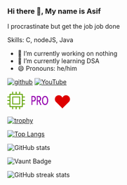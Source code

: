 ### Hi there 👋, My name is Asif

I procrastinate but get the job job done 

Skills: C, nodeJS, Java

- 🔭 I’m currently working on nothing 
- 🌱 I’m currently learning DSA 
- 😄 Pronouns: he/him 


[<img src='https://cdn.jsdelivr.net/npm/simple-icons@3.0.1/icons/github.svg' alt='github' height='40'>](https://github.com/ASIF-UIU)  [<img src='https://cdn.jsdelivr.net/npm/simple-icons@3.0.1/icons/youtube.svg' alt='YouTube' height='40'>](https://www.youtube.com/channel/@ASSif69)  

<a href='https://docs.github.com/en/developers'><img src='https://raw.githubusercontent.com/acervenky/animated-github-badges/master/assets/devbadge.gif' width='40' height='40'></a> <a href='https://github.com/pricing'><img src='https://raw.githubusercontent.com/acervenky/animated-github-badges/master/assets/pro.gif' width='40' height='40'></a> <a href='https://docs.github.com/en/github/supporting-the-open-source-community-with-github-sponsors'><img src='https://raw.githubusercontent.com/acervenky/animated-github-badges/master/assets/sponsorbadge.gif' width='35' height='35'></a> 

[![trophy](https://github-profile-trophy.vercel.app/?username=ASIF-UIU)](https://github.com/ryo-ma/github-profile-trophy)

[![Top Langs](https://github-readme-stats.vercel.app/api/top-langs/?username=ASIF-UIU)](https://github.com/anuraghazra/github-readme-stats)

![GitHub stats](https://github-readme-stats.vercel.app/api?username=ASIF-UIU&show_icons=true)  

![Vaunt Badge](https://api.vaunt.dev/v1/github/entities/ASIF-UIU/contributions?format=svg&private=false)  

![GitHub streak stats](https://streak-stats.demolab.com/?user=ASIF-UIU)  

